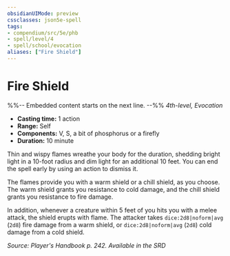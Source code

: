```yaml
---
obsidianUIMode: preview
cssclasses: json5e-spell
tags:
- compendium/src/5e/phb
- spell/level/4
- spell/school/evocation
aliases: ["Fire Shield"]
---
```

# Fire Shield
%%-- Embedded content starts on the next line. --%%
*4th-level, Evocation*  

- **Casting time:** 1 action
- **Range:** Self
- **Components:** V, S, a bit of phosphorus or a firefly
- **Duration:** 10 minute

Thin and wispy flames wreathe your body for the duration, shedding bright light in a 10-foot radius and dim light for an additional 10 feet. You can end the spell early by using an action to dismiss it.

The flames provide you with a warm shield or a chill shield, as you choose. The warm shield grants you resistance to cold damage, and the chill shield grants you resistance to fire damage.

In addition, whenever a creature within 5 feet of you hits you with a melee attack, the shield erupts with flame. The attacker takes `dice:2d8|noform|avg` (`2d8`) fire damage from a warm shield, or `dice:2d8|noform|avg` (`2d8`) cold damage from a cold shield.

*Source: Player's Handbook p. 242. Available in the <span title='Systems Reference Document (5.1)'>SRD</span>*